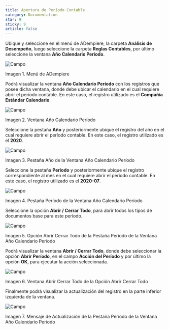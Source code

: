 ```yaml
---
title: Apertura de Período Contable
category: Documentation
star: 9
sticky: 9
article: false
---
```


Ubique y seleccione en el menú de ADempiere, la carpeta **Análisis de Desempeño**, luego seleccione la carpeta **Reglas Contables**, por último seleccione la ventana **Año Calendario Período**.

![Campo](/assets/img/docs/accounting-management/acm-accounting-image486.png)

Imagen 1. Menú de ADempiere

Podrá visualizar la ventana **Año Calendario Período** con los registros que posee dicha ventana, donde debe ubicar el calendario en el cual requiere abrir el período contable. En este caso, el registro utilizado es el **Compañía Estándar Calendario**.

![Campo](/assets/img/docs/accounting-management/acm-accounting-image487.png)

Imagen 2. Ventana Año Calendario Período

Seleccione la pestaña **Año** y posteriormente ubique el registro del año en el cual requiere abrir el período contable. En este caso, el registro utilizado es el **2020**.

![Campo](/assets/img/docs/accounting-management/acm-accounting-image488.png)

Imagen 3. Pestaña Año de la Ventana Año Calendario Período

Seleccione la pestaña **Período** y posteriormente ubique el registro correspondiente al mes en el cual requiere abrir el período contable. En este caso, el registro utilizado es el **2020-07**.

![Campo](/assets/img/docs/accounting-management/acm-accounting-image489.png)

Imagen 4. Pestaña Período de la Ventana Año Calendario Período

Seleccione la opción **Abrir / Cerrar Todo**, para abrir todos los tipos de documentos base para este período.

![Campo](/assets/img/docs/accounting-management/acm-accounting-image490.png)

Imagen 5. Opción Abrir Cerrar Todo de la Pestaña Período de la Ventana Año Calendario Período

Podrá visualizar la ventana **Abrir / Cerrar Todo**, donde debe seleccionar la opción **Abrir Período**, en el campo **Acción del Período** y por último la opción **OK**, para ejecutar la acción seleccionada.

![Campo](/assets/img/docs/accounting-management/acm-accounting-image491.png)

Imagen 6. Ventana Abrir Cerrar Todo de la Opción Abrir Cerrar Todo

Finalmente podrá visualizar la actualización del registro en la parte inferior izquierda de la ventana.

![Campo](/assets/img/docs/accounting-management/acm-accounting-image492.png)

Imagen 7. Mensaje de Actualización de la Pestaña Período de la Ventana Año Calendario Período

